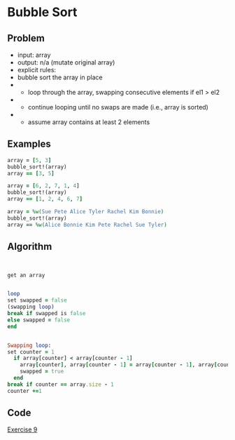 # Bubble Sort

## Problem

- input: array
- output: n/a (mutate original array)
- explicit rules:
- bubble sort the array in place
-   - loop through the array, swapping consecutive elements if el1 > el2
-   - continue looping until no swaps are made (i.e., array is sorted)
-   - assume array contains at least 2 elements


## Examples

```ruby
array = [5, 3]
bubble_sort!(array)
array == [3, 5]

array = [6, 2, 7, 1, 4]
bubble_sort!(array)
array == [1, 2, 4, 6, 7]

array = %w(Sue Pete Alice Tyler Rachel Kim Bonnie)
bubble_sort!(array)
array == %w(Alice Bonnie Kim Pete Rachel Sue Tyler)
```

## Algorithm

```ruby


get an array 


loop
set swapped = false
(swapping loop)
break if swapped is false
else swapped = false
end


Swapping loop:
set counter = 1
  if array[counter] < array[counter - 1]
    array[counter], array[counter - 1] = array[counter - 1], array[counter]
    swapped = true
  end
break if counter == array.size - 1
counter +=1

```



## Code

[Exercise 9](/exercise_9.rb)